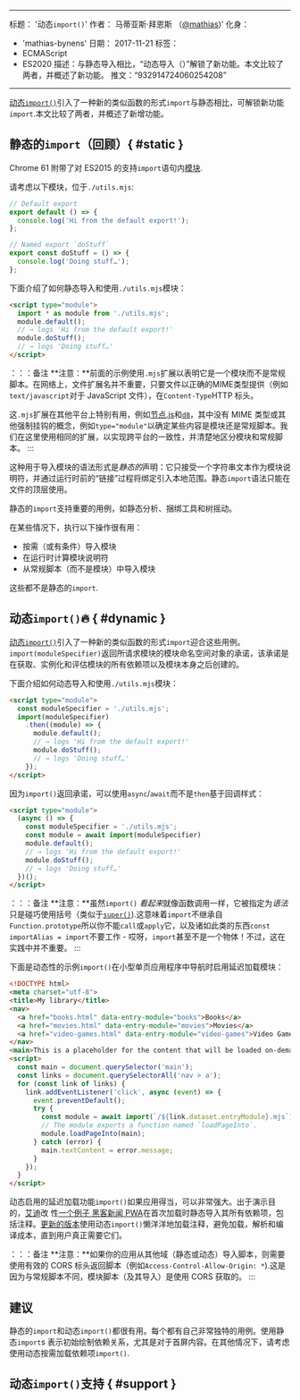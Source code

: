 ***

标题： '动态`import()`'
作者： 马蒂亚斯·拜恩斯 （[@mathias](https://twitter.com/mathias))'
化身：

*   'mathias-bynens'
    日期： 2017-11-21
    标签：
*   ECMAScript
*   ES2020
    描述：与静态导入相比，“动态导入（）”解锁了新功能。本文比较了两者，并概述了新功能。
    推文：“932914724060254208”

***

[动态`import()`](https://github.com/tc39/proposal-dynamic-import)引入了一种新的类似函数的形式`import`与静态相比，可解锁新功能`import`.本文比较了两者，并概述了新增功能。

## 静态的`import`（回顾）{ #static }

Chrome 61 附带了对 ES2015 的支持`import`语句内[模块](/features/modules).

请考虑以下模块，位于`./utils.mjs`:

```js
// Default export
export default () => {
  console.log('Hi from the default export!');
};

// Named export `doStuff`
export const doStuff = () => {
  console.log('Doing stuff…');
};
```

下面介绍了如何静态导入和使用`./utils.mjs`模块：

```html
<script type="module">
  import * as module from './utils.mjs';
  module.default();
  // → logs 'Hi from the default export!'
  module.doStuff();
  // → logs 'Doing stuff…'
</script>
```

：：：备注
**注意：**前面的示例使用`.mjs`扩展以表明它是一个模块而不是常规脚本。在网络上，文件扩展名并不重要，只要文件以正确的MIME类型提供（例如`text/javascript`对于 JavaScript 文件），在`Content-Type`HTTP 标头。

这`.mjs`扩展在其他平台上特别有用，例如[节点.js](https://nodejs.org/api/esm.html#esm_enabling)和[`d8`](/docs/d8)，其中没有 MIME 类型或其他强制挂钩的概念，例如`type="module"`以确定某些内容是模块还是常规脚本。我们在这里使用相同的扩展，以实现跨平台的一致性，并清楚地区分模块和常规脚本。
:::

这种用于导入模块的语法形式是*静态的*声明：它只接受一个字符串文本作为模块说明符，并通过运行时前的“链接”过程将绑定引入本地范围。静态`import`语法只能在文件的顶层使用。

静态的`import`支持重要的用例，如静态分析、捆绑工具和树摇动。

在某些情况下，执行以下操作很有用：

*   按需（或有条件）导入模块
*   在运行时计算模块说明符
*   从常规脚本（而不是模块）中导入模块

这些都不是静态的`import`.

## 动态`import()`🔥 { #dynamic }

[动态`import()`](https://github.com/tc39/proposal-dynamic-import)引入了一种新的类似函数的形式`import`迎合这些用例。`import(moduleSpecifier)`返回所请求模块的模块命名空间对象的承诺，该承诺是在获取、实例化和评估模块的所有依赖项以及模块本身之后创建的。

下面介绍如何动态导入和使用`./utils.mjs`模块：

```html
<script type="module">
  const moduleSpecifier = './utils.mjs';
  import(moduleSpecifier)
    .then((module) => {
      module.default();
      // → logs 'Hi from the default export!'
      module.doStuff();
      // → logs 'Doing stuff…'
    });
</script>
```

因为`import()`返回承诺，可以使用`async`/`await`而不是`then`基于回调样式：

```html
<script type="module">
  (async () => {
    const moduleSpecifier = './utils.mjs';
    const module = await import(moduleSpecifier)
    module.default();
    // → logs 'Hi from the default export!'
    module.doStuff();
    // → logs 'Doing stuff…'
  })();
</script>
```

：：：备注
**注意：**虽然`import()` *看起来*就像函数调用一样，它被指定为*语法*只是碰巧使用括号（类似于[`super()`](https://developer.mozilla.org/en-US/docs/Web/JavaScript/Reference/Operators/super)).这意味着`import`不继承自`Function.prototype`所以你不能`call`或`apply`它，以及诸如此类的东西`const importAlias = import`不要工作 - 哎呀，`import`甚至不是一个物体！不过，这在实践中并不重要。
:::

下面是动态性的示例`import()`在小型单页应用程序中导航时启用延迟加载模块：

```html
<!DOCTYPE html>
<meta charset="utf-8">
<title>My library</title>
<nav>
  <a href="books.html" data-entry-module="books">Books</a>
  <a href="movies.html" data-entry-module="movies">Movies</a>
  <a href="video-games.html" data-entry-module="video-games">Video Games</a>
</nav>
<main>This is a placeholder for the content that will be loaded on-demand.</main>
<script>
  const main = document.querySelector('main');
  const links = document.querySelectorAll('nav > a');
  for (const link of links) {
    link.addEventListener('click', async (event) => {
      event.preventDefault();
      try {
        const module = await import(`/${link.dataset.entryModule}.mjs`);
        // The module exports a function named `loadPageInto`.
        module.loadPageInto(main);
      } catch (error) {
        main.textContent = error.message;
      }
    });
  }
</script>
```

动态启用的延迟加载功能`import()`如果应用得当，可以非常强大。出于演示目的，[艾迪](https://twitter.com/addyosmani)改 性[一个例子 黑客新闻 PWA](https://hnpwa-vanilla.firebaseapp.com/)在首次加载时静态导入其所有依赖项，包括注释。[更新的版本](https://dynamic-import.firebaseapp.com/)使用动态`import()`懒洋洋地加载注释，避免加载，解析和编译成本，直到用户真正需要它们。

：：：备注
**注意：**如果你的应用从其他域（静态或动态）导入脚本，则需要使用有效的 CORS 标头返回脚本（例如`Access-Control-Allow-Origin: *`).这是因为与常规脚本不同，模块脚本（及其导入）是使用 CORS 获取的。
:::

## 建议

静态的`import`和动态`import()`都很有用。每个都有自己非常独特的用例。使用静态`import`s 表示初始绘制依赖关系，尤其是对于首屏内容。在其他情况下，请考虑使用动态按需加载依赖项`import()`.

## 动态`import()`支持 { #support }

<feature-support chrome="63"
              firefox="67"
              safari="11.1"
              nodejs="13.2 https://nodejs.medium.com/announcing-core-node-js-support-for-ecmascript-modules-c5d6dc29b663"
              babel="yes https://babeljs.io/docs/en/babel-plugin-syntax-dynamic-import"></feature-support>
